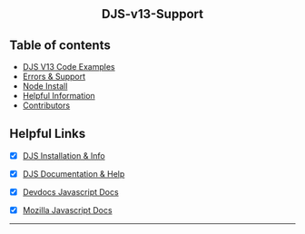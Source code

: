 # 
## **<p align="center">DJS-v13-Support</p>**
<p align="center">

## Table of contents

- [DJS V13 Code Examples](code-samples) 
- [Errors & Support](Support)
- [Node Install](Node_Install.md)
- [Helpful Information]()
- [Contributors]()



## Helpful Links

- [x] [DJS Installation & Info](https://discordjs.guide/#before-you-begin) 
- [x] [DJS Documentation & Help](https://discord.js.org/#/docs/main/stable/general/welcome) 

- [x] [Devdocs Javascript Docs](https://devdocs.io/javascript/)
- [x] [Mozilla Javascript Docs](https://developer.mozilla.org/en-US/docs/Web/JavaScript)

***
